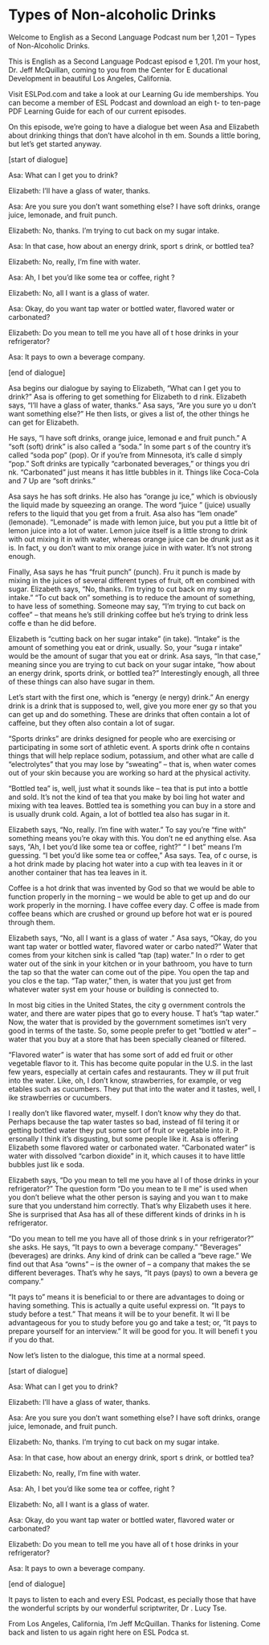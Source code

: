 # Types of Non-alcoholic Drinks

Welcome to English as a Second Language Podcast num ber 1,201 – Types of Non-Alcoholic Drinks.

This is English as a Second Language Podcast episod e 1,201. I’m your host, Dr. Jeff McQuillan, coming to you from the Center for E ducational Development in beautiful Los Angeles, California.

Visit ESLPod.com and take a look at our Learning Gu ide memberships. You can become a member of ESL Podcast and download an eigh t- to ten-page PDF Learning Guide for each of our current episodes.

On this episode, we’re going to have a dialogue bet ween Asa and Elizabeth about drinking things that don’t have alcohol in th em. Sounds a little boring, but let’s get started anyway.

[start of dialogue]

Asa: What can I get you to drink?

Elizabeth: I’ll have a glass of water, thanks.

Asa: Are you sure you don’t want something else? I have soft drinks, orange juice, lemonade, and fruit punch.

Elizabeth: No, thanks. I’m trying to cut back on my  sugar intake.

Asa: In that case, how about an energy drink, sport s drink, or bottled tea?

Elizabeth: No, really, I’m fine with water.

Asa: Ah, I bet you’d like some tea or coffee, right ?

Elizabeth: No, all I want is a glass of water.

Asa: Okay, do you want tap water or bottled water, flavored water or carbonated?

Elizabeth: Do you mean to tell me you have all of t hose drinks in your refrigerator?

Asa: It pays to own a beverage company.

 [end of dialogue]

Asa begins our dialogue by saying to Elizabeth, “What can I get you to drink?” Asa is offering to get something for Elizabeth to d rink. Elizabeth says, “I’ll have a glass of water, thanks.” Asa says, “Are you sure yo u don’t want something else?” He then lists, or gives a list of, the other things  he can get for Elizabeth.

He says, “I have soft drinks, orange juice, lemonad e and fruit punch.” A “soft (soft) drink” is also called a “soda.” In some part s of the country it’s called “soda pop” (pop). Or if you’re from Minnesota, it’s calle d simply “pop.” Soft drinks are typically “carbonated beverages,” or things you dri nk. “Carbonated” just means it has little bubbles in it. Things like Coca-Cola and  7 Up are “soft drinks.”

Asa says he has soft drinks. He also has “orange ju ice,” which is obviously the liquid made by squeezing an orange. The word “juice ” (juice) usually refers to the liquid that you get from a fruit. Asa also has “lem onade” (lemonade). “Lemonade” is made with lemon juice, but you put a little bit of lemon juice into a lot of water. Lemon juice itself is a little strong to drink with out mixing it in with water, whereas orange juice can be drunk just as it is. In fact, y ou don’t want to mix orange juice in with water. It’s not strong enough.

Finally, Asa says he has “fruit punch” (punch). Fru it punch is made by mixing in the juices of several different types of fruit, oft en combined with sugar. Elizabeth says, “No, thanks. I’m trying to cut back on my sug ar intake.” “To cut back on” something is to reduce the amount of something, to have less of something. Someone may say, “I’m trying to cut back on coffee”  – that means he’s still drinking coffee but he’s trying to drink less coffe e than he did before.

Elizabeth is “cutting back on her sugar intake” (in take). “Intake” is the amount of something you eat or drink, usually. So, your “suga r intake” would be the amount of sugar that you eat or drink. Asa says, “In that case,” meaning since you are trying to cut back on your sugar intake, “how about  an energy drink, sports drink, or bottled tea?” Interestingly enough, all three of  these things can also have sugar in them.

Let’s start with the first one, which is “energy (e nergy) drink.” An energy drink is a drink that is supposed to, well, give you more ener gy so that you can get up and do something. These are drinks that often contain a  lot of caffeine, but they often also contain a lot of sugar.

“Sports drinks” are drinks designed for people who are exercising or participating in some sort of athletic event. A sports drink ofte n contains things that will help replace sodium, potassium, and other what are calle d “electrolytes” that you may lose by “sweating” – that is, when water comes out of your skin because you are working so hard at the physical activity.

“Bottled tea” is, well, just what it sounds like – tea that is put into a bottle and sold. It’s not the kind of tea that you make by boi ling hot water and mixing with tea leaves. Bottled tea is something you can buy in  a store and is usually drunk cold. Again, a lot of bottled tea also has sugar in  it.

Elizabeth says, “No, really. I’m fine with water.” To say you’re “fine with” something means you’re okay with this. You don’t ne ed anything else. Asa says, “Ah, I bet you’d like some tea or coffee, right?” “ I bet” means I’m guessing. “I bet you’d like some tea or coffee,” Asa says. Tea, of c ourse, is a hot drink made by placing hot water into a cup with tea leaves in it or another container that has tea leaves in it.

Coffee is a hot drink that was invented by God so that we would be able to function properly in the morning – we would be able  to get up and do our work properly in the morning. I have coffee every day. C offee is made from coffee beans which are crushed or ground up before hot wat er is poured through them.

Elizabeth says, “No, all I want is a glass of water .” Asa says, “Okay, do you want tap water or bottled water, flavored water or carbo nated?” Water that comes from your kitchen sink is called “tap (tap) water.” In o rder to get water out of the sink in your kitchen or in your bathroom, you have to turn the tap so that the water can come out of the pipe. You open the tap and you clos e the tap. “Tap water,” then, is water that you just get from whatever water syst em your house or building is connected to.

In most big cities in the United States, the city g overnment controls the water, and there are water pipes that go to every house. T hat’s “tap water.” Now, the water that is provided by the government sometimes isn’t very good in terms of the taste. So, some people prefer to get “bottled w ater” – water that you buy at a store that has been specially cleaned or filtered.

“Flavored water” is water that has some sort of add ed fruit or other vegetable flavor to it. This has become quite popular in the U.S. in the last few years, especially at certain cafes and restaurants. They w ill put fruit into the water. Like, oh, I don’t know, strawberries, for example, or veg etables such as cucumbers. They put that into the water and it tastes, well, l ike strawberries or cucumbers.

 I really don’t like flavored water, myself. I don’t  know why they do that. Perhaps because the tap water tastes so bad, instead of fil tering it or getting bottled water they put some sort of fruit or vegetable into it. P ersonally I think it’s disgusting, but some people like it. Asa is offering Elizabeth some flavored water or carbonated water. “Carbonated water” is water with dissolved “carbon dioxide” in it, which causes it to have little bubbles just lik e soda.

Elizabeth says, “Do you mean to tell me you have al l of those drinks in your refrigerator?” The question form “Do you mean to te ll me” is used when you don’t believe what the other person is saying and you wan t to make sure that you understand him correctly. That’s why Elizabeth uses  it here. She is surprised that Asa has all of these different kinds of drinks in h is refrigerator.

“Do you mean to tell me you have all of those drink s in your refrigerator?” she asks. He says, “It pays to own a beverage company.”  “Beverages” (beverages) are drinks. Any kind of drink can be called a “beve rage.” We find out that Asa “owns” – is the owner of – a company that makes the se different beverages. That’s why he says, “It pays (pays) to own a bevera ge company.”

“It pays to” means it is beneficial to or there are  advantages to doing or having something. This is actually a quite useful expressi on. “It pays to study before a test.” That means it will be to your benefit. It wi ll be advantageous for you to study before you go and take a test; or, “It pays to prepare yourself for an interview.” It will be good for you. It will benefi t you if you do that.

Now let’s listen to the dialogue, this time at a normal speed.

[start of dialogue]

Asa: What can I get you to drink?

Elizabeth: I’ll have a glass of water, thanks.

Asa: Are you sure you don’t want something else? I have soft drinks, orange juice, lemonade, and fruit punch.

Elizabeth: No, thanks. I’m trying to cut back on my  sugar intake.

Asa: In that case, how about an energy drink, sport s drink, or bottled tea?

Elizabeth: No, really, I’m fine with water.

 Asa: Ah, I bet you’d like some tea or coffee, right ?

Elizabeth: No, all I want is a glass of water.

Asa: Okay, do you want tap water or bottled water, flavored water or carbonated?

Elizabeth: Do you mean to tell me you have all of t hose drinks in your refrigerator?

Asa: It pays to own a beverage company.

[end of dialogue]

It pays to listen to each and every ESL Podcast, es pecially those that have the wonderful scripts by our wonderful scriptwriter, Dr . Lucy Tse.

From Los Angeles, California, I’m Jeff McQuillan. Thanks for listening. Come back and listen to us again right here on ESL Podca st.

